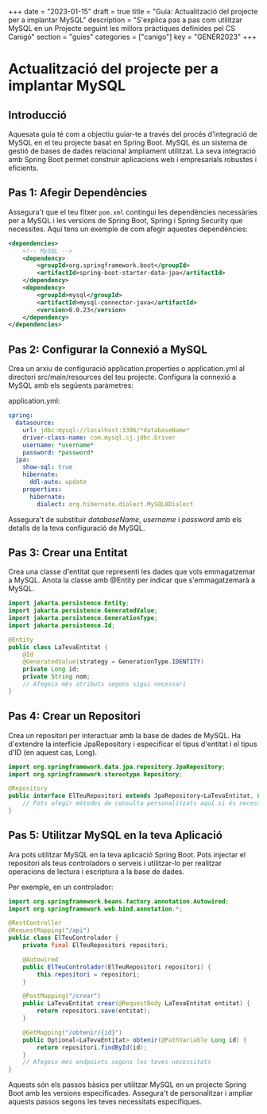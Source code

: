 +++
date = "2023-01-15"
draft = true
title = "Guia: Actualització del projecte per a implantar MySQL"
description = "S'explica pas a pas com utilitzar MySQL en un Projecte seguint les millors pràctiques definides pel CS Canigó"
section = "guies"
categories = ["canigo"]
key = "GENER2023"
+++


# Actualització del projecte per a implantar MySQL

## Introducció

Aquesata guia té com a objectiu guiar-te a través del procés d'integració de MySQL en el teu projecte basat en Spring Boot. MySQL és un sistema de gestió de bases de dades relacional àmpliament utilitzat. La seva integració amb Spring Boot permet construir aplicacions web i empresarials robustes i eficients.

## Pas 1: Afegir Dependències

Assegura't que el teu fitxer `pom.xml` contingui les dependències necessàries per a MySQL i les versions de Spring Boot, Spring i Spring Security que necessites. Aquí tens un exemple de com afegir aquestes dependències:

```xml
<dependencies>
    <!-- MySQL -->
    <dependency>
        <groupId>org.springframework.boot</groupId>
        <artifactId>spring-boot-starter-data-jpa</artifactId>
    </dependency>
    <dependency>
        <groupId>mysql</groupId>
        <artifactId>mysql-connector-java</artifactId>
        <version>8.0.23</version>
    </dependency>
</dependencies>
```
## Pas 2: Configurar la Connexió a MySQL

Crea un arxiu de configuració application.properties o application.yml al directori src/main/resources del teu projecte. Configura la connexió a MySQL amb els següents paràmetres:

application.yml:

```yml
spring:
  datasource:
    url: jdbc:mysql://localhost:3306/*databaseName*
    driver-class-name: com.mysql.cj.jdbc.Driver
    username: *username*
    password: *password*
  jpa:
    show-sql: true
    hibernate:
      ddl-auto: update
    properties:
      hibernate:
        dialect: org.hibernate.dialect.MySQL8Dialect
```

Assegura't de substituir *databaseName*, *username* i *password* amb els detalls de la teva configuració de MySQL.

## Pas 3: Crear una Entitat

Crea una classe d'entitat que representi les dades que vols emmagatzemar a MySQL. Anota la classe amb @Entity per indicar que s'emmagatzemarà a MySQL.

```java
import jakarta.persistence.Entity;
import jakarta.persistence.GeneratedValue;
import jakarta.persistence.GenerationType;
import jakarta.persistence.Id;

@Entity
public class LaTevaEntitat {
    @Id
    @GeneratedValue(strategy = GenerationType.IDENTITY)
    private Long id;
    private String nom;
    // Afegeix més atributs segons sigui necessari
}

```

## Pas 4: Crear un Repositori
Crea un repositori per interactuar amb la base de dades de MySQL. Ha d'extendre la interfície JpaRepository i especificar el tipus d'entitat i el tipus d'ID (en aquest cas, Long).

```java
import org.springframework.data.jpa.repository.JpaRepository;
import org.springframework.stereotype.Repository;

@Repository
public interface ElTeuRepositori extends JpaRepository<LaTevaEntitat, Long> {
    // Pots afegir mètodes de consulta personalitzats aquí si és necessari.
}
```

## Pas 5: Utilitzar MySQL en la teva Aplicació
Ara pots utilitzar MySQL en la teva aplicació Spring Boot. Pots injectar el repositori als teus controladors o serveis i utilitzar-lo per realitzar operacions de lectura i escriptura a la base de dades.

Per exemple, en un controlador:

```java
import org.springframework.beans.factory.annotation.Autowired;
import org.springframework.web.bind.annotation.*;

@RestController
@RequestMapping("/api")
public class ElTeuControlador {
    private final ElTeuRepositori repositori;

    @Autowired
    public ElTeuControlador(ElTeuRepositori repositori) {
        this.repositori = repositori;
    }

    @PostMapping("/crear")
    public LaTevaEntitat crear(@RequestBody LaTevaEntitat entitat) {
        return repositori.save(entitat);
    }

    @GetMapping("/obtenir/{id}")
    public Optional<LaTevaEntitat> obtenir(@PathVariable Long id) {
        return repositori.findById(id);
    }
    // Afegeix més endpoints segons les teves necessitats
}
```

Aquests són els passos bàsics per utilitzar MySQL en un projecte Spring Boot amb les versions especificades. 
Assegura't de personalitzar i ampliar aquests passos segons les teves necessitats específiques.
